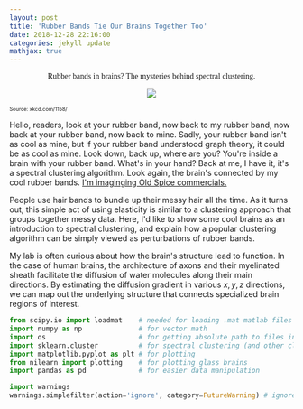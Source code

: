 ```yaml
---
layout: post
title: 'Rubber Bands Tie Our Brains Together Too'
date: 2018-12-28 22:16:00
categories: jekyll update
mathjax: true
---
```

<p style = "font-family:Tahoma; text-align:center;">
Rubber bands in brains? The mysteries behind spectral clustering.
</p>

<p align = "center">
<img src = "https://imgs.xkcd.com/comics/rubber_sheet_2x.png">
<figcaption style = "font-size:65%">Source: xkcd.com/1158/</figcaption>
</p>

Hello, readers, look at your rubber band, now back to my rubber band, now back at your rubber band, now back to mine. Sadly, your rubber band isn't as cool as mine, but if your rubber band understood graph theory, it could be as cool as mine. Look down, back up, where are you? You're inside a brain with your rubber band. What's in your hand? Back at me, I have it, it's a spectral clustering algorithm. Look again, the brain's connected by my cool rubber bands. [I'm imaginging Old Spice commercials.](https://www.youtube.com/watch?v=owGykVbfgUE)

People use hair bands to bundle up their messy hair all the time. As it turns out, this simple act of using elasticity is similar to a clustering approach that groups together messy data. Here, I'd like to show some cool brains as an introduction to spectral clustering, and explain how a popular clustering algorithm can be simply viewed as perturbations of rubber bands.

My lab is often curious about how the brain's structure lead to function. In the case of human brains, the architecture of axons and their myelinated sheath facilitate the diffusion of water molecules along their main directions. By estimating the diffusion gradient in various ${x,y,z}$ directions, we can map out the underlying structure that connects specialized brain regions of interest. 


```python
from scipy.io import loadmat    # needed for loading .mat matlab files
import numpy as np              # for vector math
import os                       # for getting absolute path to files in your directory
import sklearn.cluster          # for spectral clustering (and other clustering methods)
import matplotlib.pyplot as plt # for plotting
from nilearn import plotting    # for plotting glass brains
import pandas as pd             # for easier data manipulation

import warnings
warnings.simplefilter(action='ignore', category=FutureWarning) # ignore silly warnings
```